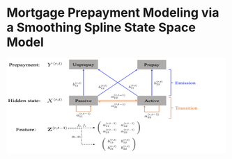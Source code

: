 # Mortgage Prepayment Modeling via a Smoothing Spline State Space Model

<img src="illu_1.png" width="1080" height="220" />
